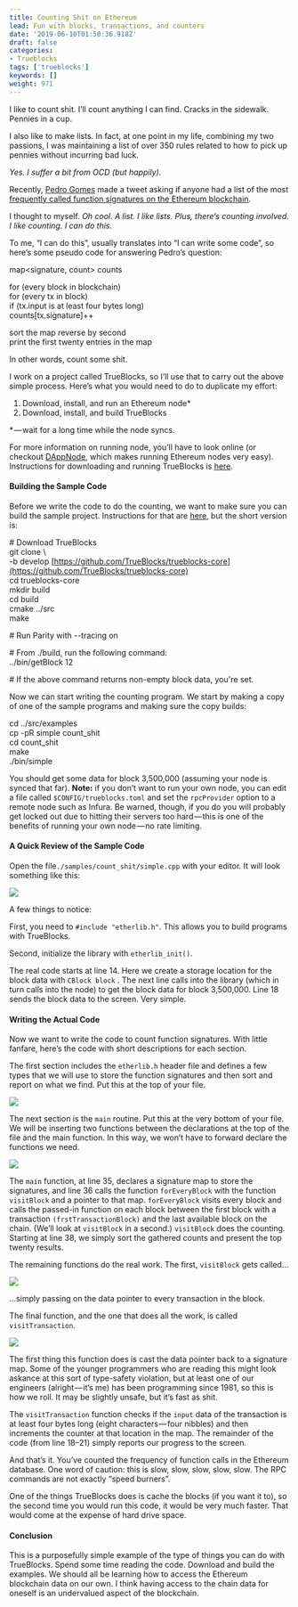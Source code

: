 ```yaml
---
title: Counting Shit on Ethereum
lead: Fun with blocks, transactions, and counters
date: '2019-06-10T01:50:36.918Z'
draft: false
categories:
- Trueblocks
tags: ['trueblocks']
keywords: []
weight: 971
---
```


I like to count shit. I’ll count anything I can find. Cracks in the sidewalk. Pennies in a cup.

I also like to make lists. In fact, at one point in my life, combining my two passions, I was maintaining a list of over 350 rules related to how to pick up pennies without incurring bad luck.

_Yes. I suffer a bit from OCD (but happily)._

Recently, [Pedro Gomes](https://medium.com/u/a9b602b091af) made a tweet asking if anyone had a list of the most [frequently called function signatures on the Ethereum blockchain](https://twitter.com/pedrouid/status/1101194526524362752).

I thought to myself. _Oh cool. A list. I like lists. Plus, there’s counting involved. I like counting. I can do this._

To me, “I can do this”, usually translates into “I can write some code”, so here’s some pseudo code for answering Pedro’s question:

map<signature, count> counts

for (every block in blockchain)  
    for (every tx in block)  
       if (tx.input is at least four bytes long)  
           counts\[tx.signature\]++

sort the map reverse by second  
print the first twenty entries in the map

In other words, count some shit.

I work on a project called TrueBlocks, so I’ll use that to carry out the above simple process. Here’s what you would need to do to duplicate my effort:

1. Download, install, and run an Ethereum node\*
2. Download, install, and build TrueBlocks

\* — wait for a long time while the node syncs.

For more information on running node, you’ll have to look online (or checkout [DAppNode](https://medium.com/u/8d628dbdf3c2), which makes running Ethereum nodes very easy). Instructions for downloading and running TrueBlocks is [here](https://trueblocks.io/docs/install/install-core/).

#### Building the Sample Code

Before we write the code to do the counting, we want to make sure you can build the sample project. Instructions for that are [here](https://github.com/TrueBlocks/trueblocks-core/tree/master/src/examples), but the short version is:

\# Download TrueBlocks  
git clone \\  
    -b develop [https://github.com/TrueBlocks/trueblocks-core](https://github.com/TrueBlocks/trueblocks-core)  
cd trueblocks-core  
mkdir build  
cd build  
cmake ../src  
make

\# Run Parity with --tracing on

\# From ./build, run the following command:  
../bin/getBlock 12

\# If the above command returns non-empty block data, you're set.

Now we can start writing the counting program. We start by making a copy of one of the sample programs and making sure the copy builds:

cd ../src/examples  
cp -pR simple count\_shit  
cd count\_shit  
make  
./bin/simple

You should get some data for block 3,500,000 (assuming your node is synced that far). **Note:** if you don’t want to run your own node, you can edit a file called `$CONFIG/trueblocks.toml` and set the `rpcProvider` option to a remote node such as Infura. Be warned, though, if you do you will probably get locked out due to hitting their servers too hard — this is one of the benefits of running your own node — no rate limiting.

#### A Quick Review of the Sample Code

Open the file`./samples/count_shit/simple.cpp` with your editor. It will look something like this:

![](/blog/img/029-Counting-Shit-on-Ethereum-001.png)

A few things to notice:

First, you need to `#include "etherlib.h"`. This allows you to build programs with TrueBlocks.

Second, initialize the library with `etherlib_init()`.

The real code starts at line 14. Here we create a storage location for the block data with `CBlock block` . The next line calls into the library (which in turn calls into the node) to get the block data for block 3,500,000. Line 18 sends the block data to the screen. Very simple.

#### Writing the Actual Code

Now we want to write the code to count function signatures. With little fanfare, here’s the code with short descriptions for each section.

The first section includes the `etherlib.h` header file and defines a few types that we will use to store the function signatures and then sort and report on what we find. Put this at the top of your file.

![](/blog/img/029-Counting-Shit-on-Ethereum-002.png)

The next section is the `main` routine. Put this at the very bottom of your file. We will be inserting two functions between the declarations at the top of the file and the main function. In this way, we won’t have to forward declare the functions we need.

![](/blog/img/029-Counting-Shit-on-Ethereum-003.png)

The `main` function, at line 35, declares a signature map to store the signatures, and line 36 calls the function `forEveryBlock` with the function `visitBlock` and a pointer to that map. `forEveryBlock` visits every block and calls the passed-in function on each block between the first block with a transaction `(frstTransactionBlock)` and the last available block on the chain. (We’ll look at `visitBlock` in a second.) `visitBlock` does the counting. Starting at line 38, we simply sort the gathered counts and present the top twenty results.

The remaining functions do the real work. The first, `visitBlock` gets called…

![](/blog/img/029-Counting-Shit-on-Ethereum-004.png)

…simply passing on the data pointer to every transaction in the block.

The final function, and the one that does all the work, is called `visitTransaction`.

![](/blog/img/029-Counting-Shit-on-Ethereum-005.png)

The first thing this function does is cast the data pointer back to a signature map. Some of the younger programmers who are reading this might look askance at this sort of type-safety violation, but at least one of our engineers (alright — it’s me) has been programming since 1981, so this is how we roll. It may be slightly unsafe, but it’s fast as shit.

The `visitTransaction` function checks if the `input` data of the transaction is at least four bytes long (eight characters — four nibbles) and then increments the counter at that location in the map. The remainder of the code (from line 18–21) simply reports our progress to the screen.

And that’s it. You’ve counted the frequency of function calls in the Ethereum database. One word of caution: this is slow, slow, slow, slow, slow. The RPC commands are not exactly “speed burners”.

One of the things TrueBlocks does is cache the blocks (if you want it to), so the second time you would run this code, it would be very much faster. That would come at the expense of hard drive space.

#### Conclusion

This is a purposefully simple example of the type of things you can do with TrueBlocks. Spend some time reading the code. Download and build the examples. We should all be learning how to access the Ethereum blockchain data on our own. I think having access to the chain data for oneself is an undervalued aspect of the blockchain.
